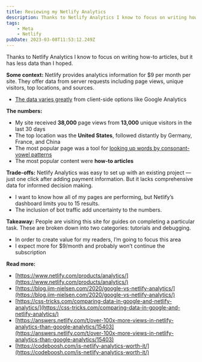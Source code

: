 ```yaml
---
title: Reviewing my Netlify Analytics
description: Thanks to Netlify Analytics I know to focus on writing how-to articles, but it has less data than I hoped
tags:
    - Meta
    - Netlify
pubDate: 2023-03-08T11:53:12.249Z
---
```


Thanks to Netlify Analytics I know to focus on writing how-to articles, but it has less data than I hoped.

**Some context:** Netlify provides analytics information for $9 per month per site. They offer data from server requests including page views, unique visitors, top locations, and sources.

- [The data varies greatly](https://blog.jim-nielsen.com/2020/google-vs-netlify-analytics/) from client-side options like Google Analytics

**The numbers:**

- My site received **38,000** page views from **13,000** unique visitors in the last 30 days
- The top location was the **United States**, followed distantly by Germany, France, and China
- The most popular page was a tool for [looking up words by consonant-vowel patterns](https://www.seanmcp.com/articles/english-words-by-consonant-vowel-pattern/)
- The most popular content were **how-to articles**

**Trade-offs:** Netlify Analytics was easy to set up with an existing project — just one click after adding payment information. But it lacks comprehensive data for informed decision making.

- I want to know how all of my pages are performing, but Netlify’s dashboard limits you to 15 results.
- The inclusion of bot traffic add uncertainty to the numbers.

**Takeaway:** People are visiting this site for guides on completing a particular task. These are broken down into two categories: tutorials and debugging.

- In order to create value for my readers, I’m going to focus this area
- I expect more for $9/month and probably won’t continue the subscription

**Read more:**

- [https://www.netlify.com/products/analytics/](https://www.netlify.com/products/analytics/)
- [https://blog.jim-nielsen.com/2020/google-vs-netlify-analytics/](https://blog.jim-nielsen.com/2020/google-vs-netlify-analytics/)
- [https://css-tricks.com/comparing-data-in-google-and-netlify-analytics/](https://css-tricks.com/comparing-data-in-google-and-netlify-analytics/)
- [https://answers.netlify.com/t/over-100x-more-views-in-netlify-analytics-than-google-analytics/15403](https://answers.netlify.com/t/over-100x-more-views-in-netlify-analytics-than-google-analytics/15403)
- [https://codeboosh.com/is-netlify-analytics-worth-it/](https://codeboosh.com/is-netlify-analytics-worth-it/)
